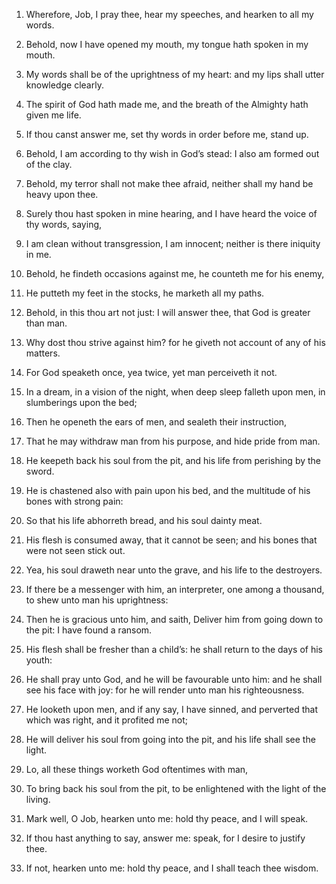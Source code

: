 1. Wherefore, Job, I pray thee, hear my speeches, and hearken to all
my words.

2. Behold, now I have opened my mouth, my tongue hath spoken in my
mouth.

3. My words shall be of the uprightness of my heart: and my lips
shall utter knowledge clearly.

4. The spirit of God hath made me, and the breath of the Almighty
hath given me life.

5. If thou canst answer me, set thy words in order before me, stand
up.

6. Behold, I am according to thy wish in God’s stead: I also am
formed out of the clay.

7. Behold, my terror shall not make thee afraid, neither shall my
hand be heavy upon thee.

8. Surely thou hast spoken in mine hearing, and I have heard the
voice of thy words, saying,

9. I am clean without transgression, I
am innocent; neither is there iniquity in me.

10. Behold, he findeth occasions against me, he counteth me for his
enemy,

11. He putteth my feet in the stocks, he marketh all my
paths.

12. Behold, in this thou art not just: I will answer thee, that God
is greater than man.

13. Why dost thou strive against him? for he giveth not account of
any of his matters.

14. For God speaketh once, yea twice, yet man perceiveth it not.

15. In a dream, in a vision of the night, when deep sleep falleth
upon men, in slumberings upon the bed;

16. Then he openeth the ears
of men, and sealeth their instruction,

17. That he may withdraw man
from his purpose, and hide pride from man.

18. He keepeth back his soul from the pit, and his life from
perishing by the sword.

19. He is chastened also with pain upon his bed, and the multitude
of his bones with strong pain:

20. So that his life abhorreth bread,
and his soul dainty meat.

21. His flesh is consumed away, that it cannot be seen; and his
bones that were not seen stick out.

22. Yea, his soul draweth near unto the grave, and his life to the
destroyers.

23. If there be a messenger with him, an interpreter, one among a
thousand, to shew unto man his uprightness:

24. Then he is gracious
unto him, and saith, Deliver him from going down to the pit: I have
found a ransom.

25. His flesh shall be fresher than a child’s: he shall return to
the days of his youth:

26. He shall pray unto God, and he will be
favourable unto him: and he shall see his face with joy: for he will
render unto man his righteousness.

27. He looketh upon men, and if any say, I have sinned, and
perverted that which was right, and it profited me not;

28. He will
deliver his soul from going into the pit, and his life shall see the
light.

29. Lo, all these things worketh God oftentimes with man,

30. To
bring back his soul from the pit, to be enlightened with the light of
the living.

31. Mark well, O Job, hearken unto me: hold thy peace, and I will
speak.

32. If thou hast anything to say, answer me: speak, for I desire to
justify thee.

33. If not, hearken unto me: hold thy peace, and I shall teach thee
wisdom.